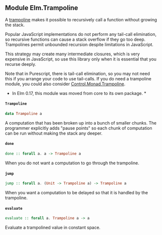## Module Elm.Trampoline

A [trampoline](http://en.wikipedia.org/wiki/Tail-recursive_function#Through_trampolining)
makes it possible to recursively call a function without growing the stack.

Popular JavaScript implementations do not perform any tail-call elimination, so
recursive functions can cause a stack overflow if they go too deep. Trampolines
permit unbounded recursion despite limitations in JavaScript.

This strategy may create many intermediate closures, which is very expensive in
JavaScript, so use this library only when it is essential that you recurse deeply.

Note that in Purescript, there is tail-call elimination, so you may not need this if you
arrange your code to use tail-calls. If you do need a trampoline module, you could
also consider [Control.Monad.Trampoline](https://pursuit.purescript.org/packages/purescript-free/0.9.1/docs/Control.Monad.Trampoline).

* In Elm 0.17, this module was moved from core to its own package. *

#### `Trampoline`

``` purescript
data Trampoline a
```

A computation that has been broken up into a bunch of smaller chunks. The
programmer explicitly adds "pause points" so each chunk of computation can be
run without making the stack any deeper.

#### `done`

``` purescript
done :: forall a. a -> Trampoline a
```

When you do not want a computation to go through the trampoline.

#### `jump`

``` purescript
jump :: forall a. (Unit -> Trampoline a) -> Trampoline a
```

When you want a computation to be delayed so that it is handled by the
trampoline.

#### `evaluate`

``` purescript
evaluate :: forall a. Trampoline a -> a
```

Evaluate a trampolined value in constant space.


